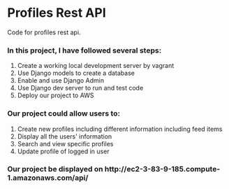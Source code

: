 <h1>Profiles Rest API</h1>
Code for profiles rest api.

<h3>In this project, I have followed several steps:</h3>
<ol>
  <li>Create a working local development server by vagrant</li>  
  <li>Use Django models to create a database</li>
  <li>Enable and use Django Admin</li>
  <li>Use Django dev server to run and test code</li>
  <li>Deploy our project to AWS</li> 
</ol>

<h3>Our project could allow users to:</h3>
<ol>
  <li>Create new profiles including different information including feed items</li>  
  <li>Display all the users' information</li>
  <li>Search and view specific profiles</li>
  <li>Update profile of logged in user</li>
</ol>

<h3>Our project be displayed on http://ec2-3-83-9-185.compute-1.amazonaws.com/api/</h3>

